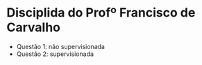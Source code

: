 # Disciplida do Profº Francisco de Carvalho

- Questão 1: não supervisionada
- Questão 2: supervisionada
